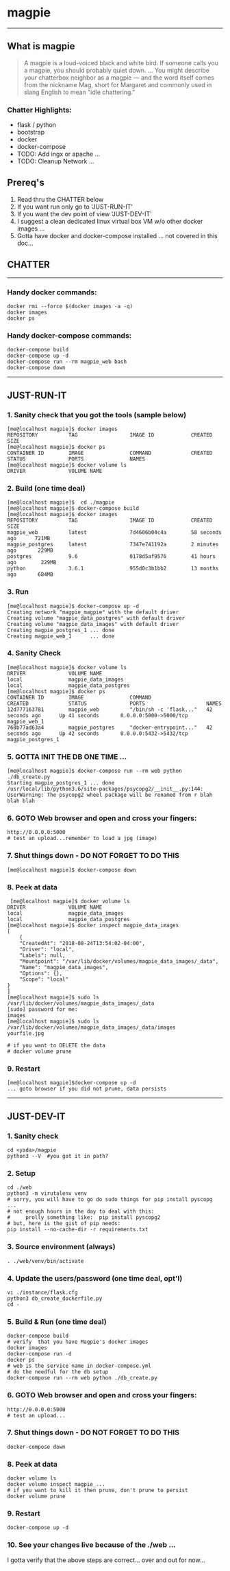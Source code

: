# magpie

----
## What is magpie
> A magpie is a loud-voiced black and white bird. If someone calls you a magpie, you should probably quiet down. ... You might describe your chatterbox neighbor as a magpie — and the word itself comes from the nickname Mag, short for Margaret and commonly used in slang English to mean "idle chattering."

### Chatter Highlights:
* flask / python
* bootstrap
* docker
* docker-compose
* TODO:  Add ingx or apache ...
* TODO:  Cleanup Network ...

## Prereq's
1. Read thru the CHATTER below 
2. If you want run only go to 'JUST-RUN-IT'
3. If you want the dev point of view  'JUST-DEV-IT'
4. I suggest a clean dedicated linux virtual box VM w/o other docker images ...
5. Gotta have docker and docker-compose installed ... not covered in this doc...

##  CHATTER
----
### Handy docker commands:
    docker rmi --force $(docker images -a -q)
    docker images
    docker ps
### Handy docker-compose commands:
    docker-compose build
    docker-compose up -d
    docker-compose run --rm magpie_web bash
    docker-compose down
----
## JUST-RUN-IT

### 1. Sanity check that you got the tools (sample below)

    [me@localhost magpie]$ docker images
	REPOSITORY          TAG                 IMAGE ID            CREATED             SIZE
    [me@localhost magpie]$ docker ps
	CONTAINER ID        IMAGE               COMMAND             CREATED             STATUS              PORTS               NAMES
    [me@localhost magpie]$ docker volume ls
	DRIVER              VOLUME NAME

### 2. Build (one time deal)

    [me@localhost magpie]$  cd ./magpie
    [me@localhost magpie]$ docker-compose build
    [me@localhost magpie]$ docker images
	REPOSITORY          TAG                 IMAGE ID            CREATED             SIZE
	magpie_web          latest              7d4606b04c4a        58 seconds ago      721MB
	magpie_postgres     latest              7347e741192a        2 minutes ago       229MB
	postgres            9.6                 0178d5af9576        41 hours ago        229MB
	python              3.6.1               955d0c3b1bb2        13 months ago       684MB

### 3. Run 
    [me@localhost magpie]$ docker-compose up -d
	Creating network "magpie_magpie" with the default driver
	Creating volume "magpie_data_postgres" with default driver
	Creating volume "magpie_data_images" with default driver
	Creating magpie_postgres_1 ... done
	Creating magpie_web_1      ... done

### 4. Sanity Check
    [me@localhost magpie]$ docker volume ls
	DRIVER              VOLUME NAME
	local               magpie_data_images
	local               magpie_data_postgres
    [me@localhost magpie]$ docker ps
	CONTAINER ID        IMAGE               COMMAND                  CREATED             STATUS              PORTS                    NAMES
	12d777163781        magpie_web          "/bin/sh -c 'flask..."   42 seconds ago      Up 41 seconds       0.0.0.0:5000->5000/tcp   magpie_web_1
	768b77ad63a4        magpie_postgres     "docker-entrypoint..."   42 seconds ago      Up 42 seconds       0.0.0.0:5432->5432/tcp   magpie_postgres_1
    
### 5. GOTTA INIT THE DB ONE TIME ...
    [me@localhost magpie]$ docker-compose run --rm web python ./db_create.py
	Starting magpie_postgres_1 ... done
	/usr/local/lib/python3.6/site-packages/psycopg2/__init__.py:144: UserWarning: The psycopg2 wheel package will be renamed from r blah blah blah

### 6. GOTO Web browser and open and cross your fingers:
    http://0.0.0.0:5000
    # test an upload...remember to load a jpg (image)
    
### 7. Shut things down - DO NOT FORGET TO DO THIS
    [me@localhost magpie]$ docker-compose down
    
### 8. Peek at data
     [me@localhost magpie]$ docker volume ls
	DRIVER              VOLUME NAME
	local               magpie_data_images
	local               magpie_data_postgres
	[me@localhost magpie]$ docker inspect magpie_data_images
	[
    	{
        "CreatedAt": "2018-08-24T13:54:02-04:00",
        "Driver": "local",
        "Labels": null,
        "Mountpoint": "/var/lib/docker/volumes/magpie_data_images/_data",
        "Name": "magpie_data_images",
        "Options": {},
        "Scope": "local"
    }
	]
	[me@localhost magpie]$ sudo ls /var/lib/docker/volumes/magpie_data_images/_data
	[sudo] password for me: 
	images
	[me@localhost magpie]$ sudo ls /var/lib/docker/volumes/magpie_data_images/_data/images
	yourfile.jpg
	
    # if you want to DELETE the data 
    # docker volume prune
        
### 9. Restart
    [me@localhost magpie]$docker-compose up -d
    ... goto browser if you did not prune, data persists
    
----
## JUST-DEV-IT
### 1. Sanity check
    cd <yada>/magpie
    python3 --V  #you got it in path?
### 2. Setup
    cd ./web
    python3 -m virutalenv venv
    # sorry, you will have to go do sudo things for pip install pyscopg ...
    # not enough hours in the day to deal with this:
    #     prolly something like:  pip install pyscopg2
    # but, here is the gist of pip needs:
    pip install --no-cache-dir -r requirements.txt
### 3. Source environment (always)
    . ./web/venv/bin/activate
### 4. Update the users/password (one time deal, opt'l)
    vi ./instance/flask.cfg
    python3 db_create_dockerfile.py
    cd -
### 5. Build & Run (one time deal)
    docker-compose build
    # verify  that you have Magpie's docker images
    docker images
    docker-compose run -d
    docker ps
    # web is the service name in docker-compose.yml
    # do the needful for the db setup
    docker-compose run --rm web python ./db_create.py
### 6. GOTO Web browser and open and cross your fingers:
    http://0.0.0.0:5000
    # test an upload...
### 7. Shut things down - DO NOT FORGET TO DO THIS
    docker-compose down
### 8. Peek at data
    docker volume ls
    docker volume inspect magpie_...
    # if you want to kill it then prune, don't prune to persist
    docker volume prune
### 9. Restart
    docker-compose up -d
### 10.  See your changes live because of the ./web ...
I gotta verify that the above steps are correct... over and out for now... 
